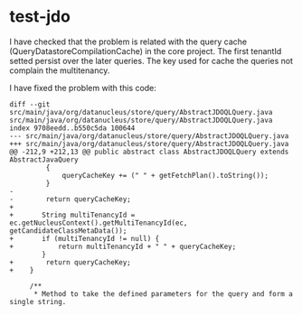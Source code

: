 test-jdo
========

I have checked that the problem is related with the query cache (QueryDatastoreCompilationCache) in the core project. The first tenantId setted persist over the later queries.
The key used for cache the queries not complain the multitenancy.

I have fixed the problem with this code:

```
diff --git src/main/java/org/datanucleus/store/query/AbstractJDOQLQuery.java src/main/java/org/datanucleus/store/query/AbstractJDOQLQuery.java
index 9708eedd..b550c5da 100644
--- src/main/java/org/datanucleus/store/query/AbstractJDOQLQuery.java
+++ src/main/java/org/datanucleus/store/query/AbstractJDOQLQuery.java
@@ -212,9 +212,13 @@ public abstract class AbstractJDOQLQuery extends AbstractJavaQuery
         {
             queryCacheKey += (" " + getFetchPlan().toString());
         }
-
-        return queryCacheKey;
+       
+       String multiTenancyId = ec.getNucleusContext().getMultiTenancyId(ec, getCandidateClassMetaData());
+       if (multiTenancyId != null) {
+           return multiTenancyId + " " + queryCacheKey;
        }
+        return queryCacheKey;
+    }

     /**
      * Method to take the defined parameters for the query and form a single string.
```

